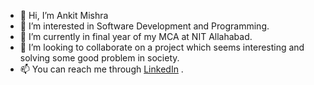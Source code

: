 - 👋 Hi, I’m Ankit Mishra
- 👀 I’m interested in Software Development and Programming.
- 🌱 I’m currently in final year of my MCA at NIT Allahabad.
- 💞️ I’m looking to collaborate on a project which seems interesting and solving some good problem in society.
- 📫 You can reach me through <a href="https://www.linkedin.com/in/ankitmishrar/">LinkedIn</a> .

<!---
bitactro/bitactro is a ✨ special ✨ repository because its `README.md` (this file) appears on your GitHub profile.
You can click the Preview link to take a look at your changes.
--->
